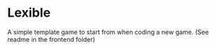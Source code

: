 # Lexible

A simple template game to start from when coding a new game.  (See readme in the frontend folder)
